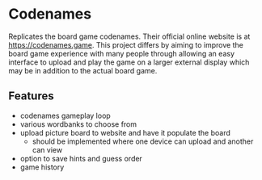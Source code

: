 # Codenames
Replicates the board game codenames. Their official online website is at https://codenames.game. This project differs by
aiming to improve the board game experience with many people through allowing an easy interface to upload and play
the game on a larger external display which may be in addition to the actual board game.

## Features
- codenames gameplay loop
- various wordbanks to choose from
- upload picture board to website and have it populate the board
    - should be implemented where one device can upload and another can view
- option to save hints and guess order
- game history
